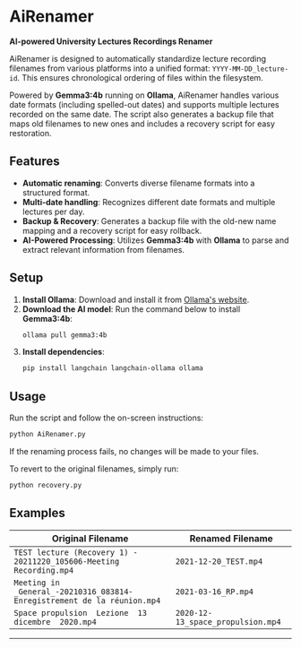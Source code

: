 # AiRenamer

**AI-powered University Lectures Recordings Renamer**

AiRenamer is designed to automatically standardize lecture recording filenames from various platforms into a unified format: `YYYY-MM-DD_lecture-id`. This ensures chronological ordering of files within the filesystem.

Powered by **Gemma3:4b** running on **Ollama**, AiRenamer handles various date formats (including spelled-out dates) and supports multiple lectures recorded on the same date. The script also generates a backup file that maps old filenames to new ones and includes a recovery script for easy restoration.

## Features
- **Automatic renaming**: Converts diverse filename formats into a structured format.
- **Multi-date handling**: Recognizes different date formats and multiple lectures per day.
- **Backup & Recovery**: Generates a backup file with the old-new name mapping and a recovery script for easy rollback.
- **AI-Powered Processing**: Utilizes **Gemma3:4b** with **Ollama** to parse and extract relevant information from filenames.

## Setup

1. **Install Ollama**: Download and install it from [Ollama's website](https://ollama.com/).
2. **Download the AI model**: Run the command below to install **Gemma3:4b**:
   ```sh
   ollama pull gemma3:4b
   ```
3. **Install dependencies**:
   ```sh
   pip install langchain langchain-ollama ollama
   ```

## Usage

Run the script and follow the on-screen instructions:
```sh
python AiRenamer.py
```
If the renaming process fails, no changes will be made to your files.

To revert to the original filenames, simply run:
```sh
python recovery.py
```

## Examples

| Original Filename | Renamed Filename |
|------------------|-----------------|
| `TEST lecture (Recovery 1) - 20211220_105606-Meeting Recording.mp4` | `2021-12-20_TEST.mp4` |
| `Meeting in _General_-20210316_083814-Enregistrement de la réunion.mp4` | `2021-03-16_RP.mp4` |
| `Space propulsion  Lezione  13  dicembre  2020.mp4` | `2020-12-13_space_propulsion.mp4` |

---

